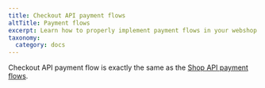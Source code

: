 ```yaml
---
title: Checkout API payment flows
altTitle: Payment flows
excerpt: Learn how to properly implement payment flows in your webshop.
taxonomy:
  category: docs
---
```


Checkout API payment flow is exactly the same as the [Shop API payment flows](/api-references/shop-api/payment-flows).
